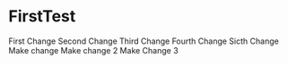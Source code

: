 # FirstTest
First Change
Second Change
Third Change
Fourth Change
Sicth Change
Make change
Make change 2
Make Change 3
